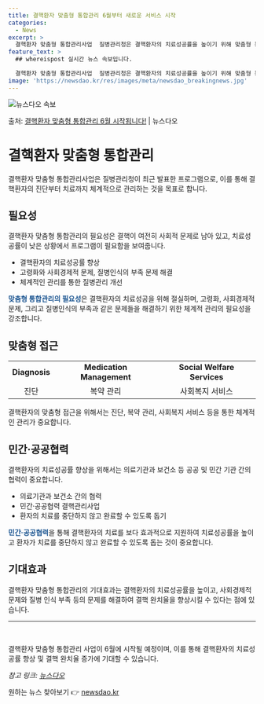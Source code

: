 ```yaml
---
title: 결핵환자 맞춤형 통합관리 6월부터 새로운 서비스 시작
categories:
  - News
excerpt: >
  결핵환자 맞춤형 통합관리사업  질병관리청은 결핵환자의 치료성공률을 높이기 위해 맞춤형 통합관리를 도입한다고 …
feature_text: >
  ## whereispost 실시간 뉴스 속보입니다.

  결핵환자 맞춤형 통합관리사업  질병관리청은 결핵환자의 치료성공률을 높이기 위해 맞춤형 통합관리를 도입한다고 …
image: 'https://newsdao.kr/res/images/meta/newsdao_breakingnews.jpg'
---
```


![뉴스다오 속보](https://newsdao.kr/res/images/meta/newsdao_breakingnews.jpg)

<p>출처: <a href="https://newsdao.kr/4014" rel="dofollow">결핵환자 맞춤형 통합관리 6월 시작됩니다!</a> | 뉴스다오</p>

<h1>결핵환자 맞춤형 통합관리</h1>

<p data-ke-size="size16">결핵환자 맞춤형 통합관리사업은 질병관리청이 최근 발표한 프로그램으로, 이를 통해 결핵환자의 진단부터 치료까지 체계적으로 관리하는 것을 목표로 합니다.</p>

<h2 data-ke-size="size26">필요성</h2>

<p>결핵환자 맞춤형 통합관리의 필요성은 결핵이 여전히 사회적 문제로 남아 있고, 치료성공률이 낮은 상황에서 프로그램이 필요함을 보여줍니다.</p>

<ul>
	<li>결핵환자의 치료성공률 향상</li>
	<li>고령화와 사회경제적 문제, 질병인식의 부족 문제 해결</li>
	<li>체계적인 관리를 통한 질병관리 개선</li>
</ul>

<p><b><span style="color: #1a5490;">맞춤형 통합관리의 필요성</span></b>은 결핵환자의 치료성공을 위해 절실하며, 고령화, 사회경제적 문제, 그리고 질병인식의 부족과 같은 문제들을 해결하기 위한 체계적 관리의 필요성을 강조합니다.</p>

<h2 data-ke-size="size26">맞춤형 접근</h2>

<table>
	<tr>
		<td style="text-align: center; height: 17px;"><b>Diagnosis</b></td>
		<td style="text-align: center; height: 17px;"><b>Medication Management</b></td>
		<td style="text-align: center; height: 17px;"><b>Social Welfare Services</b></td>
	</tr>
	<tr>
		<td style="text-align: center; height: 17px;">진단</td>
		<td style="text-align: center; height: 17px;">복약 관리</td>
		<td style="text-align: center; height: 17px;">사회복지 서비스</td>
	</tr>
</table>

<p>결핵환자의 맞춤형 접근을 위해서는 진단, 복약 관리, 사회복지 서비스 등을 통한 체계적인 관리가 중요합니다.</p>

<h2 data-ke-size="size26">민간·공공협력</h2>

<p>결핵환자의 치료성공률 향상을 위해서는 의료기관과 보건소 등 공공 및 민간 기관 간의 협력이 중요합니다.</p>

<ul>
	<li>의료기관과 보건소 간의 협력</li>
	<li>민간·공공협력 결핵관리사업</li>
	<li>환자의 치료를 중단하지 않고 완료할 수 있도록 돕기</li>
</ul>

<p><b><span style="color: #1a5490;">민간·공공협력</span></b>을 통해 결핵환자의 치료를 보다 효과적으로 지원하여 치료성공률을 높이고 환자가 치료를 중단하지 않고 완료할 수 있도록 돕는 것이 중요합니다.</p>

<h2 data-ke-size="size26">기대효과</h2>

<p>결핵환자 맞춤형 통합관리의 기대효과는 결핵환자의 치료성공률을 높이고, 사회경제적 문제와 질병 인식 부족 등의 문제를 해결하여 결핵 완치율을 향상시킬 수 있다는 점에 있습니다.</p>

<hr>

<p data-ke-size="size16">&nbsp;</p>

<p>결핵환자 맞춤형 통합관리 사업이 6월에 시작될 예정이며, 이를 통해 결핵환자의 치료성공률 향상 및 결핵 완치율 증가에 기대할 수 있습니다.</p>

<p><i>참고 링크: <a href="https://newsdao.kr/4014">뉴스다오</a></i></p> 

원하는 뉴스 찾아보기 👉 <a href="https://newsdao.kr" rel="dofollow">newsdao.kr</a>



